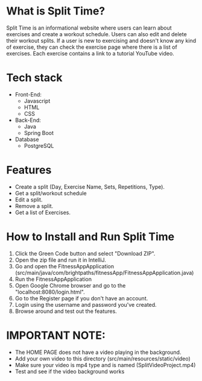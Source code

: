 # What is Split Time?
Split Time is an informational website where users can learn about exercises and create a workout schedule. Users can also edit and delete their workout splits. If a user is new to exercising and doesn't know any kind of exercise, they can check the exercise page where there is a list of exercises. Each exercise contains a link to a tutorial YouTube video.

# Tech stack
* Front-End:
    * Javascript
    * HTML
    * CSS
* Back-End:
    * Java
    * Spring Boot
* Database
  * PostgreSQL

# Features
* Create a split (Day, Exercise Name, Sets, Repetitions, Type).
* Get a split/workout schedule
* Edit a split.
* Remove a split.
* Get a list of Exercises.

# How to Install and Run Split Time
1. Click the Green Code button and select "Download ZIP".
2. Open the zip file and run it in IntelliJ.
3. Go and open the FitnessAppApplication (src/main/java/com/brightpaths/fitnessApp/FitnessAppApplication.java)
4. Run the FitnessAppApplication 
5. Open Google Chrome browser and go to the "localhost:8080/login.html". 
6. Go to the Register page if you don't have an account.
7. Login using the username and password you've created.
7. Browse around and test out the features.

# IMPORTANT NOTE: 
  * The HOME PAGE does not have a video playing in the background.
  * Add your own video to this directory (src/main/resources/static/video)
  * Make sure your video is mp4 type and is named (SplitVideoProject.mp4)
  * Test and see if the video background works